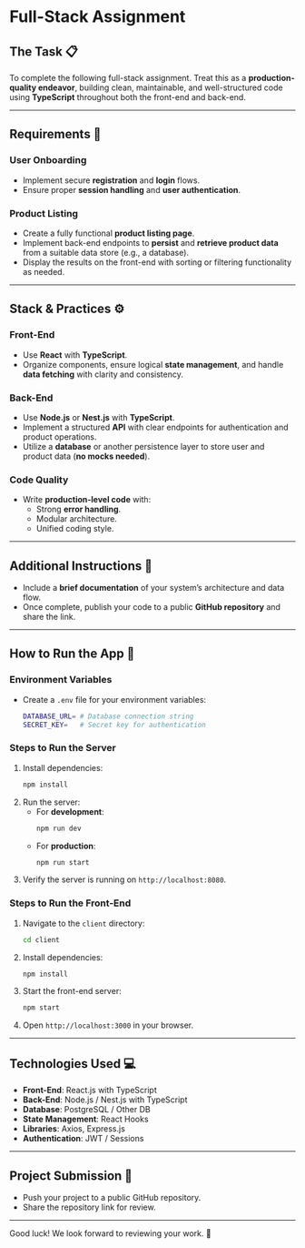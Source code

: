 # Full-Stack Assignment

## **The Task** :clipboard:

To complete the following full-stack assignment. Treat this as a **production-quality endeavor**, building clean, maintainable, and well-structured code using **TypeScript** throughout both the front-end and back-end.

---

## **Requirements** :wrench:

### **User Onboarding**

- Implement secure **registration** and **login** flows.
- Ensure proper **session handling** and **user authentication**.

### **Product Listing**

- Create a fully functional **product listing page**.
- Implement back-end endpoints to **persist** and **retrieve product data** from a suitable data store (e.g., a database).
- Display the results on the front-end with sorting or filtering functionality as needed.

---

## **Stack & Practices** :gear:

### **Front-End**

- Use **React** with **TypeScript**.
- Organize components, ensure logical **state management**, and handle **data fetching** with clarity and consistency.

### **Back-End**

- Use **Node.js** or **Nest.js** with **TypeScript**.
- Implement a structured **API** with clear endpoints for authentication and product operations.
- Utilize a **database** or another persistence layer to store user and product data (**no mocks needed**).

### **Code Quality**

- Write **production-level code** with:
  - Strong **error handling**.
  - Modular architecture.
  - Unified coding style.

---

## **Additional Instructions** :memo:

- Include a **brief documentation** of your system’s architecture and data flow.
- Once complete, publish your code to a public **GitHub repository** and share the link.

---

## **How to Run the App** :electric_plug:

### **Environment Variables**

- Create a `.env` file for your environment variables:
  ```sh
  DATABASE_URL= # Database connection string
  SECRET_KEY=   # Secret key for authentication
  ```

### **Steps to Run the Server**

1. Install dependencies:
   ```bash
   npm install
   ```
2. Run the server:
   - For **development**:
     ```bash
     npm run dev
     ```
   - For **production**:
     ```bash
     npm run start
     ```
3. Verify the server is running on `http://localhost:8080`.

### **Steps to Run the Front-End**

1. Navigate to the `client` directory:
   ```bash
   cd client
   ```
2. Install dependencies:
   ```bash
   npm install
   ```
3. Start the front-end server:
   ```bash
   npm start
   ```
4. Open `http://localhost:3000` in your browser.

---

## **Technologies Used** :computer:

- **Front-End**: React.js with TypeScript
- **Back-End**: Node.js / Nest.js with TypeScript
- **Database**: PostgreSQL / Other DB
- **State Management**: React Hooks
- **Libraries**: Axios, Express.js
- **Authentication**: JWT / Sessions

---

## **Project Submission** :rocket:

- Push your project to a public GitHub repository.
- Share the repository link for review.

---

Good luck! We look forward to reviewing your work. 🚀
